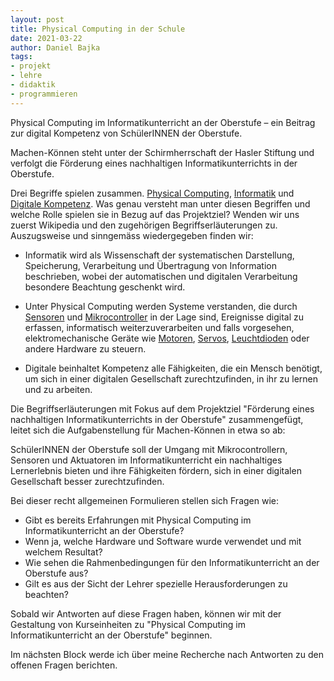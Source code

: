 ```yaml
--- 
layout: post
title: Physical Computing in der Schule
date: 2021-03-22
author: Daniel Bajka
tags: 
- projekt
- lehre
- didaktik
- programmieren
---
```


Physical Computing im Informatikunterricht an der Oberstufe – ein Beitrag zur digital Kompetenz von SchülerINNEN der Oberstufe.

Machen-Können steht unter der Schirmherrschaft der Hasler Stiftung und verfolgt die Förderung eines nachhaltigen Informatikunterrichts in der Oberstufe. 

Drei Begriffe spielen zusammen. [Physical Computing](https://de.wikipedia.org/wiki/Physical_Computing), [Informatik](https://de.wikipedia.org/wiki/Informatik) und [Digitale Kompetenz](https://de.wikipedia.org/wiki/Digitale_Kompetenz). Was genau versteht man unter diesen Begriffen und welche Rolle spielen sie in Bezug auf das Projektziel? Wenden wir uns zuerst Wikipedia und den zugehörigen Begriffserläuterungen zu. Auszugsweise und sinngemäss wiedergegeben finden wir: 

- Informatik wird als Wissenschaft der systematischen Darstellung, Speicherung, Verarbeitung und Übertragung von Information beschrieben, wobei der automatischen und digitalen Verarbeitung besondere Beachtung geschenkt wird. 

- Unter Physical Computing werden Systeme verstanden, die durch [Sensoren](https://de.wikipedia.org/wiki/Sensor) und [Mikrocontroller](https://de.wikipedia.org/wiki/Mikrocontroller) in der Lage sind, Ereignisse digital zu erfassen, informatisch weiterzuverarbeiten und falls vorgesehen, elektromechanische Geräte wie [Motoren](https://de.wikipedia.org/wiki/Elektromotor), [Servos](https://de.wikipedia.org/wiki/Servo), [Leuchtdioden](https://de.wikipedia.org/wiki/Leuchtdiode) oder andere Hardware zu steuern. 

- Digitale beinhaltet Kompetenz alle Fähigkeiten, die ein Mensch benötigt, um sich in einer digitalen Gesellschaft zurechtzufinden, in ihr zu lernen und zu arbeiten.  

Die Begriffserläuterungen mit Fokus auf dem Projektziel "Förderung eines nachhaltigen Informatikunterrichts in der Oberstufe" zusammengefügt, leitet sich die Aufgabenstellung für Machen-Können in etwa so ab:  

SchülerINNEN der Oberstufe soll der Umgang mit Mikrocontrollern, Sensoren und Aktuatoren im Informatikunterricht ein nachhaltiges Lernerlebnis bieten und ihre Fähigkeiten fördern, sich in einer digitalen Gesellschaft besser zurechtzufinden. 

Bei dieser recht allgemeinen Formulieren stellen sich Fragen wie:    
- Gibt es bereits Erfahrungen mit Physical Computing im Informatikunterricht an der Oberstufe? 
- Wenn ja, welche Hardware und Software wurde verwendet und mit welchem Resultat? 
- Wie sehen die Rahmenbedingungen für den Informatikunterricht an der Oberstufe aus? 
- Gilt es aus der Sicht der Lehrer spezielle Herausforderungen zu beachten?  

Sobald wir Antworten auf diese Fragen haben, können wir mit der Gestaltung von Kurseinheiten zu "Physical Computing im Informatikunterricht an der Oberstufe" beginnen. 

Im nächsten Block werde ich über meine Recherche nach Antworten zu den offenen Fragen berichten. 
